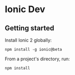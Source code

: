 # Ionic Dev

## Getting started

Install Ionic 2 globally:
```
npm install -g ionic@beta
```

From a project's directory, run:
```
npm install
```
